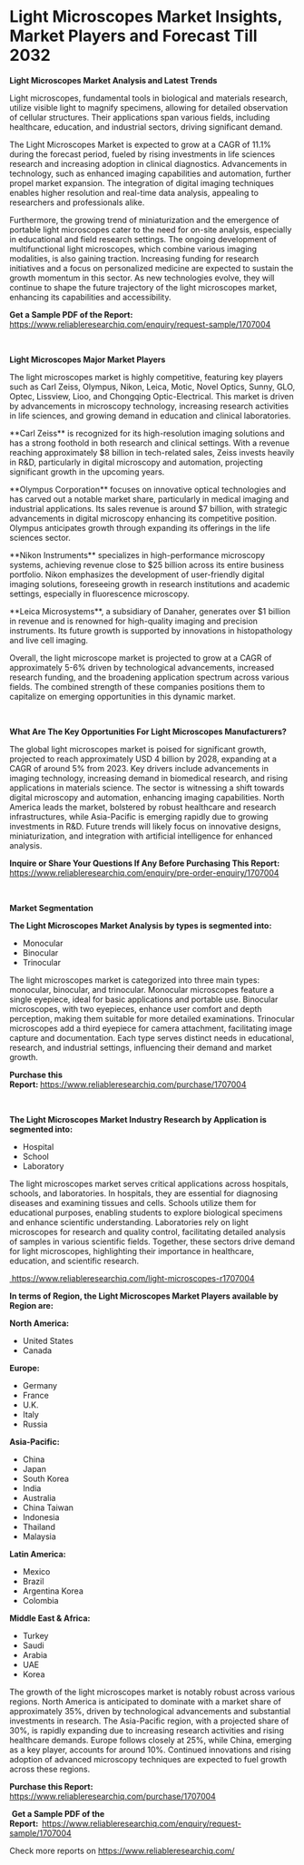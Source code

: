<p><h1>Light Microscopes Market Insights, Market Players and Forecast Till 2032</h1></p><p><strong>Light Microscopes Market Analysis and Latest Trends</strong></p>
<p><p>Light microscopes, fundamental tools in biological and materials research, utilize visible light to magnify specimens, allowing for detailed observation of cellular structures. Their applications span various fields, including healthcare, education, and industrial sectors, driving significant demand.</p><p>The Light Microscopes Market is expected to grow at a CAGR of 11.1% during the forecast period, fueled by rising investments in life sciences research and increasing adoption in clinical diagnostics. Advancements in technology, such as enhanced imaging capabilities and automation, further propel market expansion. The integration of digital imaging techniques enables higher resolution and real-time data analysis, appealing to researchers and professionals alike.</p><p>Furthermore, the growing trend of miniaturization and the emergence of portable light microscopes cater to the need for on-site analysis, especially in educational and field research settings. The ongoing development of multifunctional light microscopes, which combine various imaging modalities, is also gaining traction. Increasing funding for research initiatives and a focus on personalized medicine are expected to sustain the growth momentum in this sector. As new technologies evolve, they will continue to shape the future trajectory of the light microscopes market, enhancing its capabilities and accessibility.</p></p>
<p><strong>Get a Sample PDF of the Report:&nbsp;</strong> <a href="https://www.reliableresearchiq.com/enquiry/request-sample/1707004?utm_campaign=3279&utm_medium=2&utm_source=Github&utm_content=ia&utm_term=09042025&utm_id=light-microscopes">https://www.reliableresearchiq.com/enquiry/request-sample/1707004</a></p>
<p>&nbsp;</p>
<p><strong>Light Microscopes Major Market Players</strong></p>
<p><p>The light microscopes market is highly competitive, featuring key players such as Carl Zeiss, Olympus, Nikon, Leica, Motic, Novel Optics, Sunny, GLO, Optec, Lissview, Lioo, and Chongqing Optic-Electrical. This market is driven by advancements in microscopy technology, increasing research activities in life sciences, and growing demand in education and clinical laboratories.</p><p>**Carl Zeiss** is recognized for its high-resolution imaging solutions and has a strong foothold in both research and clinical settings. With a revenue reaching approximately $8 billion in tech-related sales, Zeiss invests heavily in R&D, particularly in digital microscopy and automation, projecting significant growth in the upcoming years.</p><p>**Olympus Corporation** focuses on innovative optical technologies and has carved out a notable market share, particularly in medical imaging and industrial applications. Its sales revenue is around $7 billion, with strategic advancements in digital microscopy enhancing its competitive position. Olympus anticipates growth through expanding its offerings in the life sciences sector.</p><p>**Nikon Instruments** specializes in high-performance microscopy systems, achieving revenue close to $25 billion across its entire business portfolio. Nikon emphasizes the development of user-friendly digital imaging solutions, foreseeing growth in research institutions and academic settings, especially in fluorescence microscopy.</p><p>**Leica Microsystems**, a subsidiary of Danaher, generates over $1 billion in revenue and is renowned for high-quality imaging and precision instruments. Its future growth is supported by innovations in histopathology and live cell imaging.</p><p>Overall, the light microscope market is projected to grow at a CAGR of approximately 5-6% driven by technological advancements, increased research funding, and the broadening application spectrum across various fields. The combined strength of these companies positions them to capitalize on emerging opportunities in this dynamic market.</p></p>
<p>&nbsp;</p>
<p><strong>What Are The Key Opportunities For Light Microscopes Manufacturers?</strong></p>
<p><p>The global light microscopes market is poised for significant growth, projected to reach approximately USD 4 billion by 2028, expanding at a CAGR of around 5% from 2023. Key drivers include advancements in imaging technology, increasing demand in biomedical research, and rising applications in materials science. The sector is witnessing a shift towards digital microscopy and automation, enhancing imaging capabilities. North America leads the market, bolstered by robust healthcare and research infrastructures, while Asia-Pacific is emerging rapidly due to growing investments in R&D. Future trends will likely focus on innovative designs, miniaturization, and integration with artificial intelligence for enhanced analysis.</p></p>
<p><strong>Inquire or Share Your Questions If Any Before Purchasing This Report:</strong> <a href="https://www.reliableresearchiq.com/enquiry/pre-order-enquiry/1707004?utm_campaign=3279&utm_medium=2&utm_source=Github&utm_content=ia&utm_term=09042025&utm_id=light-microscopes">https://www.reliableresearchiq.com/enquiry/pre-order-enquiry/1707004</a></p>
<p>&nbsp;</p>
<p><strong>Market Segmentation</strong></p>
<p><strong>The Light Microscopes Market Analysis by types is segmented into:</strong></p>
<p><ul><li>Monocular</li><li>Binocular</li><li>Trinocular</li></ul></p>
<p><p>The light microscopes market is categorized into three main types: monocular, binocular, and trinocular. Monocular microscopes feature a single eyepiece, ideal for basic applications and portable use. Binocular microscopes, with two eyepieces, enhance user comfort and depth perception, making them suitable for more detailed examinations. Trinocular microscopes add a third eyepiece for camera attachment, facilitating image capture and documentation. Each type serves distinct needs in educational, research, and industrial settings, influencing their demand and market growth.</p></p>
<p><strong>Purchase this Report:&nbsp;</strong><a href="https://www.reliableresearchiq.com/purchase/1707004?utm_campaign=3279&utm_medium=2&utm_source=Github&utm_content=ia&utm_term=09042025&utm_id=light-microscopes">https://www.reliableresearchiq.com/purchase/1707004</a></p>
<p>&nbsp;</p>
<p><strong>The Light Microscopes Market Industry Research by Application is segmented into:</strong></p>
<p><ul><li>Hospital</li><li>School</li><li>Laboratory</li></ul></p>
<p><p>The light microscopes market serves critical applications across hospitals, schools, and laboratories. In hospitals, they are essential for diagnosing diseases and examining tissues and cells. Schools utilize them for educational purposes, enabling students to explore biological specimens and enhance scientific understanding. Laboratories rely on light microscopes for research and quality control, facilitating detailed analysis of samples in various scientific fields. Together, these sectors drive demand for light microscopes, highlighting their importance in healthcare, education, and scientific research.</p></p>
<p><a href="https://www.reliableresearchiq.com/light-microscopes-r1707004?utm_campaign=3279&utm_medium=2&utm_source=Github&utm_content=ia&utm_term=09042025&utm_id=light-microscopes">&nbsp;https://www.reliableresearchiq.com/light-microscopes-r1707004</a></p>
<p><strong>In terms of Region, the Light Microscopes Market Players available by Region are:</strong></p>
<p>
    <p> <strong> North America: </strong>
        <ul>
            <li>United States</li>
            <li>Canada</li>
        </ul>
        </p> 
    <p> <strong> Europe: </strong>
        <ul>
            <li>Germany</li>
            <li>France</li>
            <li>U.K.</li>
            <li>Italy</li>
            <li>Russia</li>
        </ul>
        </p> 
    <p> <strong> Asia-Pacific: </strong>
        <ul>
            <li>China</li>
            <li>Japan</li>
            <li>South Korea</li>
            <li>India</li>
            <li>Australia</li>
            <li>China Taiwan</li>
            <li>Indonesia</li>
            <li>Thailand</li>
            <li>Malaysia</li>
        </ul>
        </p> 
    <p> <strong> Latin America: </strong>
        <ul>
            <li>Mexico</li>
            <li>Brazil</li>
            <li>Argentina Korea</li>
            <li>Colombia</li>
        </ul>
        </p> 
    <p> <strong> Middle East & Africa: </strong>
        <ul>
            <li>Turkey</li>
            <li>Saudi</li>
            <li>Arabia</li>
            <li>UAE</li>
            <li>Korea</li>
        </ul>
    </p>
    </p>
<p><p>The growth of the light microscopes market is notably robust across various regions. North America is anticipated to dominate with a market share of approximately 35%, driven by technological advancements and substantial investments in research. The Asia-Pacific region, with a projected share of 30%, is rapidly expanding due to increasing research activities and rising healthcare demands. Europe follows closely at 25%, while China, emerging as a key player, accounts for around 10%. Continued innovations and rising adoption of advanced microscopy techniques are expected to fuel growth across these regions.</p></p>
<p><strong>Purchase this Report: </strong><a href="https://www.reliableresearchiq.com/purchase/1707004?utm_campaign=3279&utm_medium=2&utm_source=Github&utm_content=ia&utm_term=09042025&utm_id=light-microscopes">https://www.reliableresearchiq.com/purchase/1707004</a></p>
<p>&nbsp;<strong>Get a Sample PDF of the Report:&nbsp;&nbsp;</strong><a href="https://www.reliableresearchiq.com/enquiry/request-sample/1707004?utm_campaign=3279&utm_medium=2&utm_source=Github&utm_content=ia&utm_term=09042025&utm_id=light-microscopes">https://www.reliableresearchiq.com/enquiry/request-sample/1707004</a></p>
<p><strong></strong></p>
<p>Check more reports on <a href="https://www.reliableresearchiq.com/?utm_campaign=3279&utm_medium=2&utm_source=Github&utm_content=ia&utm_term=09042025&utm_id=light-microscopes">https://www.reliableresearchiq.com/</a></p>